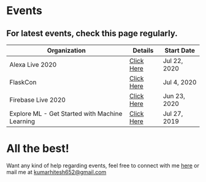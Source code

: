 # Events

## For latest events, check this page regularly.

|Organization   |Details   |Start Date   |
|---|---|---|
|Alexa Live 2020   |[Click Here](https://developer.amazon.com/en-US/alexa/alexa-live)   |Jul 22, 2020   |
|FlaskCon   |[Click Here](https://flaskcon.com)   |Jul 4, 2020   |
|Firebase Live 2020   |[Click Here](https://firebaseonair.withgoogle.com/events/firebase-live20)   |Jun 23, 2020   |
|Explore ML - Get Started with Machine Learning   |[Click Here](https://events.withgoogle.com/explore-ml-in/)   |Jul 27, 2019   |

# All the best!

Want any kind of help regarding events, feel free to connect with me [here](https://www.linkedin.com/in/heroichitesh/) or mail me at kumarhitesh652@gmail.com
